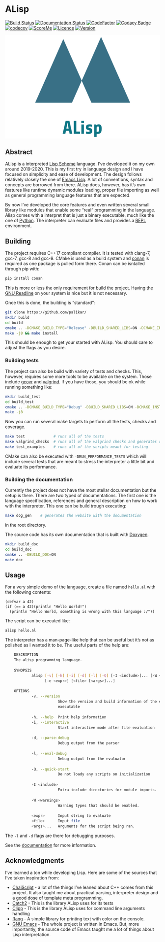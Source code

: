 

# ALisp

[![Build Status](https://travis-ci.org/palikar/alisp.svg?branch=master)](https://travis-ci.org/palikar/alisp)
    [![Documentation Status](https://readthedocs.org/projects/alisp/badge/?version=latest)](https://alisp.readthedocs.io/en/latest/?badge=latest)
    [![CodeFactor](https://www.codefactor.io/repository/github/palikar/alisp/badge)](https://www.codefactor.io/repository/github/palikar/alisp)
    [![Codacy Badge](https://api.codacy.com/project/badge/Grade/283df2678f0a4eaeb93c35b48ed0c483)](https://app.codacy.com/manual/palikar/alisp?utm_source=github.com&utm_medium=referral&utm_content=palikar/alisp&utm_campaign=Badge_Grade_Dashboard)
    [![codecov](https://codecov.io/gh/palikar/alisp/branch/master/graph/badge.svg)](https://codecov.io/gh/palikar/alisp)
    [![ScoreMe](http://readme-score-api.herokuapp.com/score.svg?url=https%3a%2f%2fgithub.com%2fpalikar%2fctgraph%2f)](http://clayallsopp.github.io/readme-score?url=https%3a%2f%2fgithub.com%2fpalikar%2fctgraph%2f)
    [![Licence](https://img.shields.io/github/license/palikar/alisp)](https://github.com/palikar/alisp/)
    [![Version](https://img.shields.io/github/v/tag/palikar/alisp)](https://github.com/palikar/alisp/)


![img](./logo.png)


## Abstract

ALisp is a interpreted [Lisp Scheme](https://en.wikipedia.org/wiki/Scheme_(programming_language)) language. I&rsquo;ve developed it on my own around 2019-2020. This is my first try in language design and I have focused on simplicity and ease of development. The design follows relatively closely the one of [Emacs Lisp](https://www.gnu.org/software/emacs/manual/html_node/eintr/). A lot of conventions, syntax and concepts are borrowed from there. ALisp does, however, has it&rsquo;s own features like runtime dynamic modules loading, proper file importing as well as general programming language features that are expected.



By now I&rsquo;ve developed the core features and even written several small library like modules that enable some &ldquo;real&rdquo; programming in the language. Alisp comes with a interpret that is just a binary executable, much like the one of [Python](https://www.python.org/). The interpreter can evaluate files and provides a [REPL](https://en.wikipedia.org/wiki/Read%E2%80%93eval%E2%80%93print_loop) environment.


## Building

The project requires C++17 compliant compiler. It is tested with clang-7, gcc-7, gcc-8 and gcc-9. CMake is used as a build system and [conan](https://conan.io/) is required as one package is pulled form there. Conan can be isntalled through pip with:

```sh
pip install conan
```

This is more or less the only requirement for build the project. Having the [GNU Readline](https://tiswww.case.edu/php/chet/readline/rltop.html) on your system is nice but it is not necessary.



Once this is done, the building is &ldquo;standard&rdquo;:

```sh
git clone https://github.com/palikar/
mkdir build
cd build
cmake .. -DCMAKE_BUILD_TYPE="Release" -DBUILD_SHARED_LIBS=ON -DCMAKE_INSTALL_PREFIX="/usr"
make -j8 && make install
```

This should be enough to get your started with ALisp. You should care to adjust the flags as you desire.


### Building tests

The project can also be build with variety of tests and checks. This, however, requires some more tools to be available on the system. Those include [gcovr](https://gcovr.com/en/stable/) and [valgrind](https://valgrind.org/). If you have those, you should be ok while running something like:

```sh
mkdir build_test
cd build_test
cmake .. -DCMAKE_BUILD_TYPE="Debug" -DBUILD_SHARED_LIBS=ON -DCMAKE_INSTALL_PREFIX="/usr" -DBUILD_TESTING=ON -DBUILD_EXAMPLES=ON -DENABLE_COVERAGE=ON -DVALGRIND_CHECKS=ON
make -j8
```

Now you can run several make targets to perform all the tests, checks and coverage.

```sh
make test             # runs all of the tests
make valgrind_checks  # runs all of the valgrind checks and generates reports
make test_examples    # runs all of the scripts meant for testing
```



CMake can also be executed with `-DRUN_PERFORMANCE_TESTS` which will include several tests that are meant to stress the interpreter a little bit and evaluate its performance.


### Building the documentation

Currently the project does not have the most stellar documentation but the setup is there. There are two typed of documentations. The first one is the language specification, references and general description on how to work with the interpreter. This one can be build trough executing:

```sh
make dog_gen    # generates the website with the documentation
```

in the root directory.



The source code has its own documentation that is built with [Doxygen](http://www.doxygen.nl/).

```sh
mkdir build_doc
cd build_doc
cmake .. -DBUILD_DOC=ON
make doc
```


## Usage

For a very simple demo of the language, create a file named `hello.al` with the following contents:

```elisp
(defvar a 42)
(if (== a 42)(println "Hello World!")
  (println "Hello World, something is wrong with this language :/"))
```

The script can be executed like:

```sh
alisp hello.al
```



The interpreter has a man-page-like help that can be useful but it&rsquo;s not as polished as I wanted it to be. The useful parts of the help are:

```sh
    DESCRIPTION
    The alisp programming language.
    
    SYNOPSIS
            alisp [-v] [-h] [-i] [-d] [-l] [-Q] [-I <include>]... [-W <warnings>]...
                  [-e <expr>] [<file> [<args>]...]
    
    OPTIONS
            -v, --version
                        Show the version and build information of the current
                        executable
    
            -h, --help  Print help information
            -i, --interactive
                        Start interactive mode after file evaluation
    
            -d, --parse-debug
                        Debug output from the parser
    
            -l, --eval-debug
                        Debug output from the evaluator
    
            -Q, --quick-start
                        Do not loady any scripts on initialization
    
            -I <include>
                        Extra include directories for module imports.
    
            -W <warnings>
                        Warning types that should be enabled.
    
            <expr>      Input string to evaluate
            <file>      Input file
            <args>...   Arguments for the script being ran.
```
The `-l` and `-d` flags are there for debugging purposes.



See the [documentation](https://alisp.readthedocs.io/en/latest/) for more information.


## Acknowledgments

I&rsquo;ve learned a ton while developing Lisp. Here are some of the sources that I&rsquo;ve taken inspiration from:

-   [ChaiScript](https://github.com/ChaiScript/ChaiScript/) - a lot of the things I&rsquo;ve leaned about C++ comes from this project. It also taught me about practical parsing, interpreter design and a good dose of template meta programming.
-   [Catch2](https://github.com/ChaiScript/ChaiScript/) - This is the library ALisp uses for its tests
-   [Clipp](https://github.com/muellan/clipp) - This is the library ALisp uses for command line arguments handling
-   [Rang](https://www.google.com/search?q=c%2B%2B+rang&ie=utf-8&oe=utf-8&client=firefox-b-e) - A simple library for printing text with color on the console.
-   [GNU Emacs](https://www.gnu.org/software/emacs/manual/html_node/eintr/) - The whole project is written in Emacs. But, more importantly, the source code of Emacs taught me a lot of things about Lisp interpretation.
